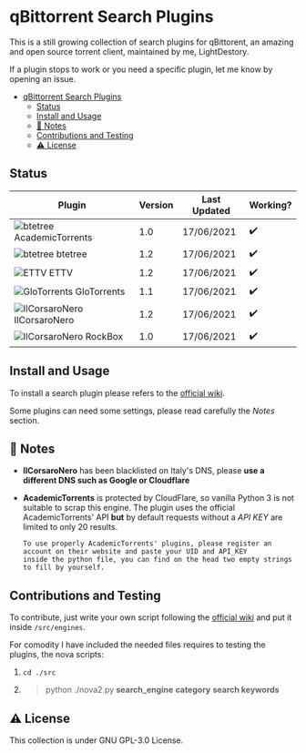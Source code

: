# qBittorrent Search Plugins

This is a still growing collection of search plugins for qBittorent, an amazing and open source torrent client,
maintained by me, LightDestory.

If a plugin stops to work or you need a specific plugin, let me know by opening an issue.

- [qBittorrent Search Plugins](#qbittorrent-search-plugins)
  - [Status](#status)
  - [Install and Usage](#install-and-usage)
  - [:book: Notes](#book-notes)
  - [Contributions and Testing](#contributions-and-testing)
  - [:warning: License](#warning-license)

## Status

| Plugin                                                          | Version | Last Updated | Working?           |
| --------------------------------------------------------------- | ------- | ------------ | ------------------ |
| ![btetree](./src/engines/academictorrents.ico) AcademicTorrents | 1.0     | 17/06/2021   | :heavy_check_mark: |
| ![btetree](./src/engines/btetree.ico) btetree                   | 1.2     | 17/06/2021   | :heavy_check_mark: |
| ![ETTV](./src/engines/ettv.ico) ETTV                            | 1.2     | 17/06/2021   | :heavy_check_mark: |
| ![GloTorrents](./src/engines/glotorrents.ico) GloTorrents       | 1.1     | 17/06/2021   | :heavy_check_mark: |
| ![IlCorsaroNero](./src/engines/ilcorsaronero.ico) IlCorsaroNero | 1.2     | 17/06/2021   | :heavy_check_mark: |
| ![IlCorsaroNero](./src/engines/rockbox.ico) RockBox             | 1.0     | 17/06/2021   | :heavy_check_mark: |

## Install and Usage

To install a search plugin please refers to
the [official wiki](https://github.com/qbittorrent/search-plugins/wiki/Install-search-plugins).

Some plugins can need some settings, please read carefully the *Notes* section.

## :book: Notes

- **IlCorsaroNero** has been blacklisted on Italy's DNS, please **use a different DNS such as Google or Cloudflare**
- **AcademicTorrents** is protected by CloudFlare, so vanilla Python 3 is not suitable to scrap this engine. The plugin
  uses the official AcademicTorrents' API **but** by default requests without a _API KEY_ are limited to only 20
  results.

      To use properly AcademicTorrents' plugins, please register an account on their website and paste your UID and API_KEY
      inside the python file, you can find on the head two empty strings to fill by yourself.

## Contributions and Testing

To contribute, just write your own script following
the [official wiki](https://github.com/qbittorrent/search-plugins/wiki/How-to-write-a-search-plugin#python-class-file-structure)
and put it inside `/src/engines`.

For comodity I have included the needed files requires to testing the plugins, the nova scripts:

1. `cd ./src`
2. > python ./nova2.py **search_engine** **category** **search keywords**

## :warning: License

This collection is under GNU GPL-3.0 License.
